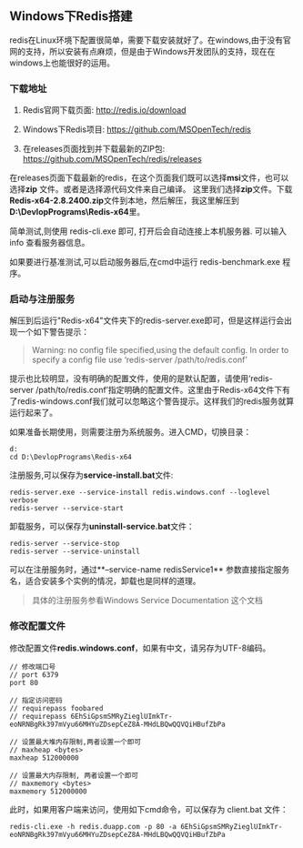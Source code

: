 ## Windows下Redis搭建

redis在Linux环境下配置很简单，需要下载安装就好了。在windows,由于没有官网的支持，所以安装有点麻烦，但是由于Windows开发团队的支持，现在在windows上也能很好的运用。
### 下载地址
1. Redis官网下载页面: http://redis.io/download

2. Windows下Redis项目: https://github.com/MSOpenTech/redis
3. 在releases页面找到并下载最新的ZIP包: https://github.com/MSOpenTech/redis/releases

在releases页面下载最新的redis，在这个页面我们既可以选择**msi**文件，也可以选择**zip** 文件。或者是选择源代码文件来自己编译。
这里我们选择**zip**文件。下载**Redis-x64-2.8.2400.zip**文件到本地，然后解压，我这里解压到 **D:\DevlopPrograms\Redis-x64**里。

简单测试,则使用 redis-cli.exe 即可, 打开后会自动连接上本机服务器. 可以输入 info 查看服务器信息。

如果要进行基准测试,可以启动服务器后,在cmd中运行 redis-benchmark.exe 程序。
### 启动与注册服务
解压到后运行"Redis-x64"文件夹下的redis-server.exe即可，但是这样运行会出现一个如下警告提示：


> Warning: no config file specified,using the default config. In order to specify a config file use ‘redis-server /path/to/redis.conf’

提示也比较明显，没有明确的配置文件，使用的是默认配置，请使用‘redis-server /path/to/redis.conf’指定明确的配置文件。这里由于Redis-x64文件下有了redis-windows.conf我们就可以忽略这个警告提示。这样我们的redis服务就算运行起来了。

如果准备长期使用，则需要注册为系统服务。进入CMD，切换目录：

    d:
    cd D:\DevlopPrograms\Redis-x64

注册服务,可以保存为**service-install.bat**文件:

    redis-server.exe --service-install redis.windows.conf --loglevel verbose
    redis-server --service-start
卸载服务，可以保存为**uninstall-service.bat**文件：

    redis-server --service-stop
    redis-server --service-uninstall
可以在注册服务时，通过**–service-name redisService1** 参数直接指定服务名，适合安装多个实例的情况，卸载也是同样的道理。

> 具体的注册服务参看Windows Service Documentation 这个文档

### 修改配置文件
修改配置文件**redis.windows.conf**，如果有中文，请另存为UTF-8编码。

    // 修改端口号
    // port 6379
    port 80

    // 指定访问密码
    // requirepass foobared
    // requirepass 6EhSiGpsmSMRyZieglUImkTr-eoNRNBgRk397mVyu66MHYuZDsepCeZ8A-MHdLBQwQQVQiHBufZbPa

    // 设置最大堆内存限制,两者设置一个即可
    // maxheap <bytes>
    maxheap 512000000

    // 设置最大内存限制, 两者设置一个即可
    // maxmemory <bytes>
    maxmemory 512000000
此时，如果用客户端来访问，使用如下cmd命令，可以保存为 client.bat 文件：

    redis-cli.exe -h redis.duapp.com -p 80 -a 6EhSiGpsmSMRyZieglUImkTr-eoNRNBgRk397mVyu66MHYuZDsepCeZ8A-MHdLBQwQQVQiHBufZbPa








